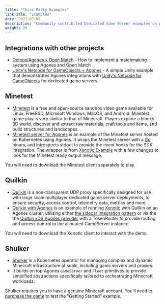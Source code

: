 ```yaml
---
title: "Third Party Examples"
linkTitle: "Examples"
date: 2021-09-09
description: "Community contributed Dedicated Game Server examples on Agones."
weight: 20
---
```


## Integrations with other projects

* [Octops/Agones x Open Match](https://github.com/Octops/agones-discover-openmatch) - How to implement a matchmaking 
  system using Agones and Open Match
* [Unity's Netcode for GameObjects + Agones](https://github.com/mbychkowski/unity-netcode-agones) - A simple Unity example that demonstrates Agones integrations with [Unity's Netcode for GameObjects](https://docs-multiplayer.unity3d.com/netcode/current/about/) for dedicated game servers.

## Minetest

* [Minetest](https://www.minetest.net/) is a free and open-source sandbox video game available for Linux, FreeBSD, 
Microsoft Windows, MacOS, and Android. Minetest game play is very similar to that of Minecraft. Players explore a blocky 3D world, discover and extract raw materials, craft tools and items, and build structures and landscapes. 
* [Minetest server for Agones](https://github.com/paulhkim80/agones-example-minetest) is an example of the Minetest 
  server hosted on Kubernetes using Agones. It wraps the Minetest server with a [Go](https://golang.org) binary, and introspects stdout to provide the event hooks for the SDK integration. The wrapper is from [Xonotic Example](https://github.com/googleforgames/agones/blob/main/examples/xonotic/main.go) with a few changes to look for the Minetest ready output message.  

You will need to download the Minetest client separately to play.

## Quilkin

* [Quilkin](https://github.com/googleforgames/quilkin) is a non-transparent UDP proxy specifically designed for use with large scale multiplayer dedicated game server deployments, to ensure security, access control, telemetry data, metrics and more.
* [Quilkin with Agones](https://github.com/googleforgames/quilkin/tree/main/examples) is an example of running [Xonotic](https://xonotic.org/) with Quilkin on an Agones cluster, utilising either [the sidecar integration pattern](https://github.com/googleforgames/quilkin/tree/main/examples/agones-xonotic-sidecar) or via the the [Quilkin xDS Agones provider](https://github.com/googleforgames/quilkin/tree/main/examples/agones-xonotic-xds) with a TokenRouter to provide routing and access control to the allocated GameServer instance.

You will need to download the Xonotic client to interact with the demo.

## Shulker

- [Shulker](https://github.com/jeremylvln/Shulker) is a Kubernetes operator for managing complex and dynamic Minecraft
  infrastructure at scale, including game servers and proxies. 
- It builds on top Agones `GameServer` and `Fleet` primitives to provide simplified abstractions specifically tailored
  to orchestrating Minecraft workloads. 

Shulker requires you to have a genuine Minecraft account. You'll need to <a href="https://www.minecraft.net/en-us/article/how-create-minecraft-account" data-proofer-ignore>purchase the game</a>
to test the "Getting Started" example.
